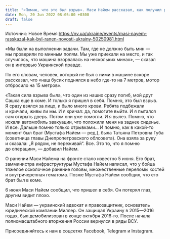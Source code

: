 ```yaml
---
title: "«Помню, что это был взрыв». Маси Найем рассказал, как получил ранение"
date: Mon, 20 Jun 2022 08:05:00 +0300
draft: false
---
```

Источник: Новое Время https://nv.ua/ukraine/events/masi-nayem-rasskazal-kak-byl-ranen-novosti-ukrainy-50250981.html


«Мы были на выполнении задачи. Там, где не должно быть мин — мы проверили по минным полям. Мы уже приехали на место, и так случилось, что машина взорвалась на нескольких минах», — сказал он в интервью Украинской правде.

По его словам, человек, который не был с ними в машине вскоре рассказал, что «наш бусик поднялся в небо где-то на 7 метров, мотор отбросило на 15 метров».

«Такая сила взрыва была, что один из наших сразу погиб, мой друг Сашка еще в коме. И только я пришел в себя. Помню, это был взрыв. Я сразу взялся за лицо, и было много крови. Ребята подбежали и кричали, живы ли мы. И я кричал: да, помогите выйти. И я пытался сам открыть дверь. Потом они уже помогли. И я вылез. Помню, что искали автомобиль эвакуации, что положили меня на заднее сиденье. И все. Дальше помню только отрывками… И помню, как в какой-то момент был брат (Мустафа Найем — ред.), была Татьяна Петровна Губа (советница главы Днепропетровского облсовета). Она взяла за руку и сказала: „Я рядом, не переживай“. Все. Это то, что я помню до операции», — добавил Найем.

О ранении Маси Найема на фронте стало известно 5 июня. Его брат, замминистра инфраструктуры Мустафа Найем написал, что у бойца тяжелое осколочное ранение головы, множественные переломы костей и внутричерепная гематома. Позже Мустафа Найем сообщил, что его брат был в коме.

6 июня Маси Найем сообщил, что пришел в себя. Он потерял глаз, другим видит плохо.

Маси Найем — украинский адвокат и правозащитник, основатель юридической компании Миллер. Он защищал Украину в 2015—2016 годах, был демобилизован в конце октября 2016-го. После начала полномасштабного вторжения России вернулся в ряды ВСУ.

Присоединяйтесь к нам в соцсетях Facebook, Telegram и Instagram.
